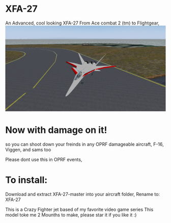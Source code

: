 # XFA-27
An Advanced, cool looking XFA-27 From Ace combat 2 (tm) to Flightgear, 
 ![this plane](fgfs-20231205031035.png)
# Now with damage on it! 
so you can shoot down your freinds in any OPRF damageable aircraft, F-16, Viggen, and sams too

Please dont use this in OPRF events, 

# To install:

Download and extract XFA-27-master into your aircraft folder, Rename to: XFA-27 
 
This is a Crazy Fighter jet based of my favorite video game series
This model toke me 2 Mounths to make, please star it if you like it :)
